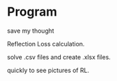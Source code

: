 # Program
save my thought

Reflection Loss calculation.

solve .csv files and create .xlsx files.

quickly to see pictures of RL.
